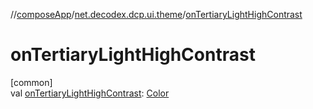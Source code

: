 //[composeApp](../../index.md)/[net.decodex.dcp.ui.theme](index.md)/[onTertiaryLightHighContrast](on-tertiary-light-high-contrast.md)

# onTertiaryLightHighContrast

[common]\
val [onTertiaryLightHighContrast](on-tertiary-light-high-contrast.md): [Color](https://developer.android.com/reference/kotlin/androidx/compose/ui/graphics/Color.html)
